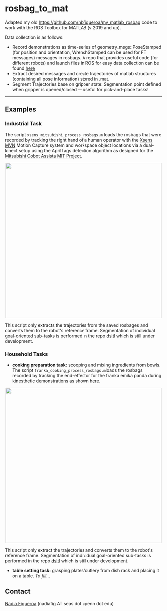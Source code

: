 # rosbag_to_mat
Adapted my old https://github.com/nbfigueroa/my_matlab_rosbag code to work with the ROS Toolbox for MATLAB (v 2019 and up). 

Data collection is as follows:
- Record demonstrations as time-series of geometry_msgs::PoseStamped (for position and orientation, WrenchStamped can be used for FT messages) messages in rosbags. A repo that provides useful code (for different robots) and launch files in ROS for easy data collection can be found [here](https://github.com/nbfigueroa/easy-kinesthetic-recording)
- Extract desired messages and create trajectories of matlab structures (containing all pose information) stored in .mat. 
- Segment Trajectories base on gripper state: Segmentation point defined when gripper is opened/closed -- useful for pick-and-place tasks!
---

## Examples

### Industrial Task
The script ``xsens_mitsubishi_process_rosbags.m`` loads the rosbags that were recorded by tracking the right hand of a human operator with the [Xsens MVN](https://www.xsens.com/products/mtw-awinda) Motion Capture system and workspace object locations via a dual-kinect setup using the AprilTags detection algorithm as designed for the [Mitsubishi Cobot Assista MIT Project](https://github.com/mit-meau/melfa_cobot).

<p align="center">
  <img src="https://github.com/nbfigueroa/rosbag_to_mat/blob/main/figs/mitsubishi_trajectories_APregions.png" width="500x"> 
</p>

This script only extracts the trajectories from the saved rosbages and converts them to the robot's reference frame. Segmentation of individual goal-oriented sub-tasks is performed in the repo [dsltl](https://github.com/yanweiw/dsltl) which is still under development.

### Household Tasks
- **cooking preparation task:** scooping and mixing ingredients from bowls. The script ``franka_cooking_process_rosbags.m``loads the rosbags recorded by tracking the end-effector for the franka emika panda during kinesthetic demonstrations as shown [here](https://github.com/nbfigueroa/franka_interactive_controllers/blob/main/doc/instructions/kinesthetic_teaching_recording.md).


<p align="center">
  <img src="https://github.com/nbfigueroa/rosbag_to_mat/blob/main/figs/franka-cooking-multistep.png" width="500x"> 
</p>

This script only extract the trajectories and converts them to the robot's reference frame. Segmentation of individual goal-oriented sub-tasks is performed in the repo [dsltl](https://github.com/yanweiw/dsltl) which is still under development.

- **table setting task:** grasping plates/cutlery from dish rack and placing it on a table. *To fill...*

## Contact
[Nadia Figueroa](https://nbfigueroa.github.io/) (nadiafig AT seas dot upenn dot edu)


